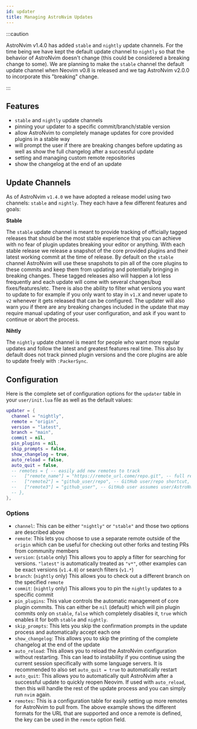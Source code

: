 ```yaml
---
id: updater
title: Managing AstroNvim Updates
---
```


:::caution

AstroNvim v1.4.0 has added `stable` and `nightly` update channels. For the time being we have kept the default update channel to `nightly` so that the behavior of AstroNvim doesn't change (this could be considered a breaking change to some). We are planning to make the `stable` channel the default update channel when Neovim v0.8 is released and we tag AstroNvim v2.0.0 to incorporate this "breaking" change.

:::

## Features

- `stable` and `nightly` update channels
- pinning your updater to a specific commit/branch/stable version
- allow AstroNvim to completely manage updates for core provided plugins in a stable way
- will prompt the user if there are breaking changes before updating as well as show the full changelog after a successful update
- setting and managing custom remote repositories
- show the changelog at the end of an update

## Update Channels

As of AstroNvim `v1.4.0` we have adopted a release model using two channels: `stable` and `nightly`. They each have a few different features and goals:

**Stable**

The `stable` update channel is meant to provide tracking of officially tagged releases that should be the most stable experience that you can achieve with no fear of plugin updates breaking your editor or anything. With each stable release we release a snapshot of the core provided plugins and their latest working commit at the time of release. By default on the `stable` channel AstroNvim will use these snapshots to pin all of the core plugins to these commits and keep them from updating and potentially bringing in breaking changes. These tagged releases also will happen a lot less frequently and each update will come with several changes/bug fixes/features/etc. There is also the ability to filter what versions you want to update to for example if you only want to stay in `v1.X` and never upate to `v2` whenever it gets released that can be configured. The updater will also warn you if there are any breaking changes included in the update that may require manual updating of your user configuration, and ask if you want to continue or abort the process.

**Nihtly**

The `nightly` update channel is meant for people who want more regular updates and follow the latest and greatest features real time. This also by default does not track pinned plugin versions and the core plugins are able to update freely with `:PackerSync`.

## Configuration

Here is the complete set of configuration options for the `updater` table in your `user/init.lua` file as well as the default values:

```lua
updater = {
  channel = "nightly",
  remote = "origin",
  version = "latest",
  branch = "main",
  commit = nil,
  pin_plugins = nil,
  skip_prompts = false,
  show_changelog = true,
  auto_reload = false,
  auto_quit = false,
  -- remotes = { -- easily add new remotes to track
  --   ["remote_name"] = "https://remote_url.come/repo.git", -- full remote url
  --   ["remote2"] = "github_user/repo", -- GitHub user/repo shortcut,
  --   ["remote3"] = "github_user", -- GitHub user assumes user/AstroNvim.git
  -- },
},
```

### Options

- `channel`: This can be either `"nightly"` or `"stable"` and those two options are described above
- `remote`: This lets you choose to use a separate remote outside of the `origin` which can be useful for checking out other forks and testing PRs from community members
- `version`: (`stable` only) This allows you to apply a filter for searching for versions. `"latest"` is automatically treated as `"v*"`, other examples can be exact versions (`v1.4.0`) or search filters (`v1.*`)
- `branch`: (`nightly` only) This allows you to check out a different branch on the specified `remote`
- `commit`: (`nightly` only) This allows you to pin the `nightly` updates to a specific commit
- `pin_plugins`: This value controls the automatic management of core plugin commits. This can either be `nil` (default) which will pin plugin commits only on `stable`, `false` which completely disables it, `true` which enables it for both `stable` and `nightly`.
- `skip_prompts`: This lets you skip the confirmation prompts in the update process and automatically accept each one
- `show_changelog`: This allows you to skip the printing of the complete changelog at the end of the update
- `auto_reload`: This allows you to reload the AstroNvim configuration without restarting. This can lead to instability if you continue using the current session specifically with some language servers. It is recommended to also set `auto_quit = true` to automatically restart
- `auto_quit`: This allows you to automatically quit AstroNvim after a successful update to quickly reopen Neovim. If used with `auto_reload`, then this will handle the rest of the update process and you can simply run `nvim` again.
- `remotes`: This is a configuration table for easily setting up more remotes for AstroNvim to pull from. The above example shows the different formats for the URL that are supported and once a remote is defined, the key can be used in the `remote` option field.
